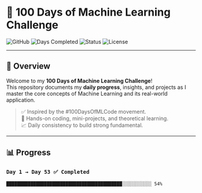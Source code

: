 # 🧠 100 Days of Machine Learning Challenge

![GitHub](https://img.shields.io/badge/ML-Challenge-blue?style=for-the-badge&logo=python)
![Days Completed](https://img.shields.io/badge/Days_Completed-53%2F100-success?style=for-the-badge)
![Status](https://img.shields.io/badge/Status-In_Progress-yellow?style=for-the-badge)
![License](https://img.shields.io/badge/License-MIT-lightgrey?style=for-the-badge)

---

## 🚀 Overview

Welcome to my **100 Days of Machine Learning Challenge**!  
This repository documents my **daily progress**, insights, and projects as I master the core concepts of Machine Learning and its real-world application.

> ✅ Inspired by the #100DaysOfMLCode movement.  
> 🧩 Hands-on coding, mini-projects, and theoretical learning.  
> 📈 Daily consistency to build strong fundamental.

---

## 📊 Progress

### `Day 1 → Day 53 ✅ Completed`
```text
███████████████████████████████████████████░░░░░░░░░░░ 54%
